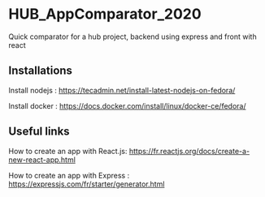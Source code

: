 # HUB_AppComparator_2020
Quick comparator for a hub project, backend using express and front with react

## Installations

Install nodejs : https://tecadmin.net/install-latest-nodejs-on-fedora/

Install docker : https://docs.docker.com/install/linux/docker-ce/fedora/

## Useful links

How to create an app with React.js: https://fr.reactjs.org/docs/create-a-new-react-app.html

How to create an app with Express : https://expressjs.com/fr/starter/generator.html
